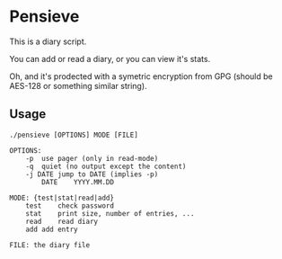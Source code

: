 # Pensieve
This is a diary script.

You can add or read a diary, or you can view it's stats.

Oh, and it's prodected with a symetric encryption from GPG (should be AES-128 or something similar string).

## Usage

```
./pensieve [OPTIONS] MODE [FILE]

OPTIONS:
	-p	use pager (only in read-mode)
	-q	quiet (no output except the content)
	-j DATE	jump to DATE (implies -p)
		DATE	YYYY.MM.DD

MODE: {test|stat|read|add}
	test	check password
	stat	print size, number of entries, ...
	read	read diary
	add	add entry

FILE: the diary file
```
